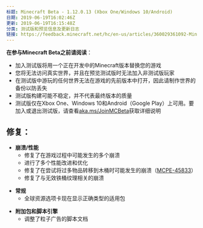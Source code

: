 ```yaml
---
标题: Minecraft Beta - 1.12.0.13 (Xbox One/Windows 10/Android)
日期: 2019-06-19T16:02:46Z
更新: 2019-06-19T16:15:48Z
分类: 测试版和预览信息及更新日志
链接: https://feedback.minecraft.net/hc/en-us/articles/360029361092-Minecraft-Beta-1-12-0-13-Xbox-One-Windows-10-Android
---
```


**在参与Minecraft Beta之前请阅读**：

- 加入测试版将用一个正在开发中的Minecraft版本替换您的游戏
- 您将无法访问真实世界，并且在预览测试版时无法加入非测试版玩家
- 在测试版中游玩的任何世界无法在游戏的先前版本中打开，因此请制作世界的备份以防丢失
- 测试版构建可能不稳定，并不代表最终版本的质量
- 测试版仅在Xbox One、Windows 10和Android（Google Play）上可用。要加入或退出测试版，请查看[aka.ms/JoinMCBeta](https://aka.ms/JoinMCBeta)获取详细说明

## **修复：**

- **崩溃/性能**
  - 修复了在游戏过程中可能发生的多个崩溃
  - 进行了多个性能改进和优化
  - 修复了在尝试将过多物品转移到木桶时可能发生的崩溃（[MCPE-45833](https://bugs.mojang.com/browse/MCPE-45833)）
  - 修复了与无效铁桶纹理相关的崩溃

<!-- -->

- **常规**
  - 全球资源选项卡现在显示正确类型的适用包

<!-- -->

- **附加包和脚本引擎**
  - 调整了粒子广告的脚本文档